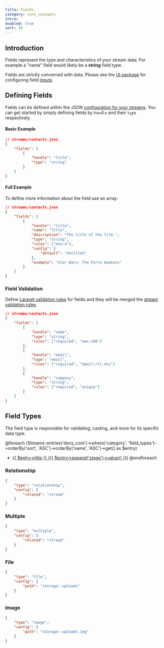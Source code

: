 ```yaml
---
title: Fields
category: core_concepts
intro:
enabled: true
sort: 10
---
```


## Introduction

Fields represent the type and characteristics of your stream data. For example a "name" field would likely be a **string** field type.

Fields are strictly concerned with data. Please see the [UI package](../ui/introduction) for configuring field [inputs](../ui/inputs).

## Defining Fields

Fields can be defined within the JSON [configuration for your streams](streams#defining-streams). You can get started by simply defining fields by `handle` and their `type` respectively.

#### Basic Example

```json
// streams/contacts.json
{
    "fields": [
        {
            "handle": "title",
            "type": "string"
        }
    ]
}
```

#### Full Example

To define more information about the field use an array:

```json
// streams/contacts.json
{
    "fields": [
        {
            "handle": "title",
            "name": "Title",
            "description": "The title of the film.",
            "type": "string",
            "rules": ["min:4"],
            "config": {
                "default": "Untitled"
            },
            "example": "Star Wars: The Force Awakens"
        }
    ]
}
```

### Field Validation

Define [Laravel validation rules](https://laravel.com/docs/validation#available-validation-rules) for fields and they will be merged the [stream validation rules](streams#stream-validation).

```json
// streams/contacts.json
{
    "fields": [
        {
            "handle": "name",
            "type": "string",
            "rules": ["required", "max:100"]
        },
        {
            "handle": "email",
            "type": "email",
            "rules": ["required", "email:rfc,dns"]
        },
        {
            "handle": "company",
            "type": "string",
            "rules": ["required", "unique"]
        }
    ]
}
```

## Field Types

The field type is responsible for validating, casting, and more for its specific data type.

@foreach (Streams::entries('docs_core')->where('category', 'field_types')->orderBy('sort', 'ASC')->orderBy('name', 'ASC')->get() as $entry)
 - <a href="{{ $entry->id }}">{{ $entry->title }} ({{ $entry->expand('stage')->value() }})</a>
@endforeach


### Relationship

```json
{
    "type": "relationship",
    "config": {
        "related": "stream"
    }
}
```


### Multiple

```json
{
    "type": "multiple",
    "config": {
        "related": "stream"
    }
}
```

### File

```json
{
    "type": "file",
    "config": {
        "path": "storage::uploads"
    }
}
```

### Image

```json
{
    "type": "image",
    "config": {
        "path": "storage::uploads.img"
    }
}
```
